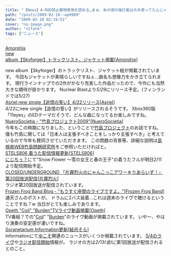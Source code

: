 ```yaml
---
title: "【News】A-ROD禁止薬物使用を認める…まぁ、あの頃の強打者は大半使ってたんじゃないかと思いますしねぇ"
path: "/posts/2009-02-10--wp0989"
date: "2009-02-10 02:19:51"
cover: "no-image.png"
author: "stfate"
tags: ["ニュース"]
---
```


<style type="text/css">
<!--
p {white-space: pre-wrap};
-->
</style>

<a class="topics" href="http://www.amorphis.net/" target="_blank">Amorphis new album【Skyforger】トラックリスト、ジャケット掲載</a><span class="junre">[<a href="http://www.amorphis.net/" target="_blank">Amorphis</a>]</span>
<div class="news">new album【Skyforger】のトラックリスト、ジャケット絵が掲載されています。
今回もジャケットが素晴らしいですねぇ…曲名も想像力をかき立てられます。
現行ラインナップでの2作がかなり充実した作品だったので、今作にも当然大きな期待が掛かります。
Nuclear Blastより<em>5/29</em>にリリース予定。(フィンランドでは5/27)</div>
<a class="topics" href="http://www.getchu.com/soft.phtml?id=625181" target="_blank">Asriel new single【追憶の誓い】4/22リリース</a><span class="junre">[<a href="http://www.asriel.jp/m/" target="_blank">Asriel</a>]</span>
<div class="news">4/22にnew single【追憶の誓い】がリリースされるそうです。
Xbox360版「11eyes」のEDテーマだそうで、どんな曲になってるか楽しみですね。</div>
<a class="topics" href="http://nuerosocietia.com/Entry/51/" target="_blank">NueroSocietia - "竹島プロジェクト2009"</a><span class="junre">[<a href="http://nuerosocietia.com/" target="_blank">NueroSocietia</a>]</span>
<div class="news">今年もこの時期になりました、ということで<a href="http://sakura43.moeweb.net/blognplus/index.php?e=97&PHPSESSID=66772b5b14b2bd8a298c3b0bb7ab9733" target="_blank">竹島プロジェクト</a>のお話ですね。
僕も竹島に関しては「日本人は主張すべきことをしっかり主張すべき」と考えているので今年も賛同させていただきます。
この問題の背景等、詳細な説明は<a href="http://www.pref.shimane.lg.jp/soumu/web-takeshima/" target="_blank">島根県WEB竹島問題研究所</a>をご参照いただければと。</div>
<a class="topics" href="http://www.stels806.com/" target="_blank">STELS806 着うた配信情報更新</a><span class="junre">[<a href="http://www.stels806.com/" target="_blank">STELS806</a>]</span>
<div class="news"><a href="http://2jitiu.jp/pc/" target="_blank">にじちぅ？</a>にて"Snow Flower ～雪の女王と春の王子"の着うたフルが明日2/11より配信開始予定。</div>
<a class="topics" href="http://rekka.jp/radio/" target="_blank">CLOSED/UNDERGROUND 「片霧烈火のにゃんこっこアワー☆りあらいず！」第20回放送配信</a><span class="junre">[<a href="http://rekka.jp/" target="_blank">片霧烈火</a>]</span>
<div class="news">ラジオ第20回放送が配信されています。</div>
<a class="topics" href="http://live.crowsclaw.info/" target="_blank">Frozen Frog Band Blog - "もうすぐ座間のライブですよ。"</a><span class="junre">[<a href="http://live.crowsclaw.info/"" target="_blank">Frozen Frog Band</a>]</span>
<div class="news">通天さんのポストが。
ドラムに2バス装着…これは週末のライヴで聴けるということですね？w
当日がとても楽しみであります。</div>
<a class="topics" href="http://www.opeth.com/index.php/news/show/id/127" target="_blank">Opeth "Coil" "Burden"TVライヴ動画掲載</a><span class="junre">[<a href="http://www.opeth.com/" target="_blank">Opeth</a>]</span>
<div class="news">TV番組？での"<a href="http://www.tv4.se/1.283438?videoId=1.844765" target="_blank">Coil</a>" "<a href="http://www.tv4.se/1.283438?videoId=1.844769" target="_blank">Burden</a>"のライヴ動画が掲載されています。
いやー、やはり演奏の安定感が凄いですね。</div>
<a class="topics" href="http://soranetarium.com/" target="_blank">Soranetarium Information更新</a><span class="junre">[<a href="http://soranetarium.com/" target="_blank">結月そら</a>]</span>
<div class="news">Informationにて<a href="http://www.luminouscore.com/yukoso/" target="_blank">ゆこそ</a>関連のニュースがいくつか掲載されています。
<a href="http://www.luminouscore.com/yukoso/yukoso_live/" target="_blank">5/4のライヴ</a>や<a href="http://www.solfa.asia/radio.html" target="_blank">ラジオ配信開始</a>情報が。
ラジオの方は<em>2/13(金)</em>に第1回放送が配信されるとのこと。</div>
